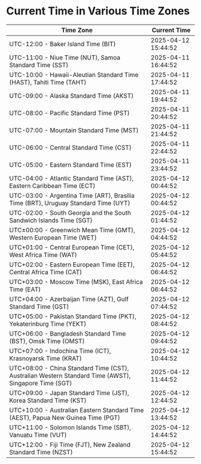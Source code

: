 # Current Time in Various Time Zones

| Time Zone | Current Time |
|-----------|--------------|
| UTC-12:00 - Baker Island Time (BIT) | 2025-04-12 15:44:52 |
| UTC-11:00 - Niue Time (NUT), Samoa Standard Time (SST) | 2025-04-11 16:44:52 |
| UTC-10:00 - Hawaii-Aleutian Standard Time (HAST), Tahiti Time (TAHT) | 2025-04-11 17:44:52 |
| UTC-09:00 - Alaska Standard Time (AKST) | 2025-04-11 19:44:52 |
| UTC-08:00 - Pacific Standard Time (PST) | 2025-04-11 20:44:52 |
| UTC-07:00 - Mountain Standard Time (MST) | 2025-04-11 21:44:52 |
| UTC-06:00 - Central Standard Time (CST) | 2025-04-11 22:44:52 |
| UTC-05:00 - Eastern Standard Time (EST) | 2025-04-11 23:44:52 |
| UTC-04:00 - Atlantic Standard Time (AST), Eastern Caribbean Time (ECT) | 2025-04-12 00:44:52 |
| UTC-03:00 - Argentina Time (ART), Brasília Time (BRT), Uruguay Standard Time (UYT) | 2025-04-12 00:44:52 |
| UTC-02:00 - South Georgia and the South Sandwich Islands Time (SGT) | 2025-04-12 01:44:52 |
| UTC±00:00 - Greenwich Mean Time (GMT), Western European Time (WET) | 2025-04-12 04:44:52 |
| UTC+01:00 - Central European Time (CET), West Africa Time (WAT) | 2025-04-12 05:44:52 |
| UTC+02:00 - Eastern European Time (EET), Central Africa Time (CAT) | 2025-04-12 06:44:52 |
| UTC+03:00 - Moscow Time (MSK), East Africa Time (EAT) | 2025-04-12 06:44:52 |
| UTC+04:00 - Azerbaijan Time (AZT), Gulf Standard Time (GST) | 2025-04-12 07:44:52 |
| UTC+05:00 - Pakistan Standard Time (PKT), Yekaterinburg Time (YEKT) | 2025-04-12 08:44:52 |
| UTC+06:00 - Bangladesh Standard Time (BST), Omsk Time (OMST) | 2025-04-12 09:44:52 |
| UTC+07:00 - Indochina Time (ICT), Krasnoyarsk Time (KRAT) | 2025-04-12 10:44:52 |
| UTC+08:00 - China Standard Time (CST), Australian Western Standard Time (AWST), Singapore Time (SGT) | 2025-04-12 11:44:52 |
| UTC+09:00 - Japan Standard Time (JST), Korea Standard Time (KST) | 2025-04-12 12:44:52 |
| UTC+10:00 - Australian Eastern Standard Time (AEST), Papua New Guinea Time (PGT) | 2025-04-12 13:44:52 |
| UTC+11:00 - Solomon Islands Time (SBT), Vanuatu Time (VUT) | 2025-04-12 14:44:52 |
| UTC+12:00 - Fiji Time (FJT), New Zealand Standard Time (NZST) | 2025-04-12 15:44:52 |
